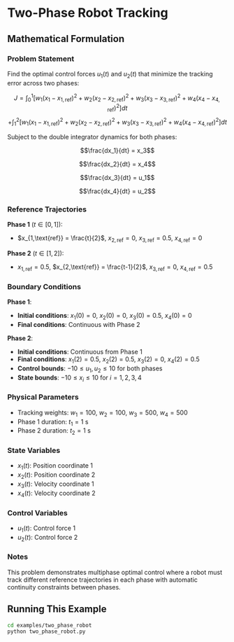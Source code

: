 # Two-Phase Robot Tracking

## Mathematical Formulation

### Problem Statement

Find the optimal control forces $u_1(t)$ and $u_2(t)$ that minimize the tracking error across two phases:

$$J = \int_0^1 \left[ w_1(x_1 - x_{1,\text{ref}})^2 + w_2(x_2 - x_{2,\text{ref}})^2 + w_3(x_3 - x_{3,\text{ref}})^2 + w_4(x_4 - x_{4,\text{ref}})^2 \right] dt$$
$$+ \int_1^2 \left[ w_1(x_1 - x_{1,\text{ref}})^2 + w_2(x_2 - x_{2,\text{ref}})^2 + w_3(x_3 - x_{3,\text{ref}})^2 + w_4(x_4 - x_{4,\text{ref}})^2 \right] dt$$

Subject to the double integrator dynamics for both phases:

$$\frac{dx_1}{dt} = x_3$$

$$\frac{dx_2}{dt} = x_4$$

$$\frac{dx_3}{dt} = u_1$$

$$\frac{dx_4}{dt} = u_2$$

### Reference Trajectories

**Phase 1** ($t \in [0,1]$):
- $x_{1,\text{ref}} = \frac{t}{2}$, $x_{2,\text{ref}} = 0$, $x_{3,\text{ref}} = 0.5$, $x_{4,\text{ref}} = 0$

**Phase 2** ($t \in [1,2]$):
- $x_{1,\text{ref}} = 0.5$, $x_{2,\text{ref}} = \frac{t-1}{2}$, $x_{3,\text{ref}} = 0$, $x_{4,\text{ref}} = 0.5$

### Boundary Conditions

**Phase 1**:
- **Initial conditions**: $x_1(0) = 0$, $x_2(0) = 0$, $x_3(0) = 0.5$, $x_4(0) = 0$
- **Final conditions**: Continuous with Phase 2

**Phase 2**:
- **Initial conditions**: Continuous from Phase 1
- **Final conditions**: $x_1(2) = 0.5$, $x_2(2) = 0.5$, $x_3(2) = 0$, $x_4(2) = 0.5$
- **Control bounds**: $-10 \leq u_1, u_2 \leq 10$ for both phases
- **State bounds**: $-10 \leq x_i \leq 10$ for $i = 1,2,3,4$

### Physical Parameters

- Tracking weights: $w_1 = 100$, $w_2 = 100$, $w_3 = 500$, $w_4 = 500$
- Phase 1 duration: $t_1 = 1$ s
- Phase 2 duration: $t_2 = 1$ s

### State Variables

- $x_1(t)$: Position coordinate 1
- $x_2(t)$: Position coordinate 2
- $x_3(t)$: Velocity coordinate 1
- $x_4(t)$: Velocity coordinate 2

### Control Variables

- $u_1(t)$: Control force 1
- $u_2(t)$: Control force 2

### Notes

This problem demonstrates multiphase optimal control where a robot must track different reference trajectories in each phase with automatic continuity constraints between phases.

## Running This Example

```bash
cd examples/two_phase_robot
python two_phase_robot.py
```
